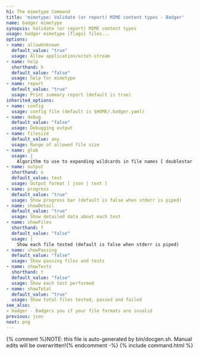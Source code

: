 ```yaml
---
h1: The mimetype Command
title: 'mimetype: Validate (or report) MIME content types - Badger'
name: badger mimetype
synopsis: Validate (or report) MIME content types
usage: badger mimetype [flags] files...
options:
- name: allowUnknown
  default_value: "true"
  usage: Allow application/octet-stream
- name: help
  shorthand: h
  default_value: "false"
  usage: help for mimetype
- name: report
  default_value: "true"
  usage: Print summary report (default is true)
inherited_options:
- name: config
  usage: config file (default is $HOME/.badger.yaml)
- name: debug
  default_value: "false"
  usage: Debugging output
- name: filesize
  default_value: any
  usage: Range of allowed file size
- name: glob
  usage: |
    Algorithm to use to expanding wildcards in file names [ doublestar | golang | none ]
- name: output
  shorthand: o
  default_value: text
  usage: Output format [ json | text ]
- name: progress
  default_value: "true"
  usage: Show progress bar (default is false when stderr is piped)
- name: showDetail
  default_value: "true"
  usage: Show detailed data about each test
- name: showFiles
  shorthand: f
  default_value: "false"
  usage: |
    Show each file tested (default is false when stderr is piped)
- name: showPassing
  default_value: "false"
  usage: Show passing files and tests
- name: showTests
  shorthand: t
  default_value: "false"
  usage: Show each test performed
- name: showTotal
  default_value: "true"
  usage: Show total files tested, passed and failed
see_also:
- badger - Badgers you if your file formats are invalid
previous: json
next: png
---
```

{% comment %}NOTE: this file is auto-generated by bin/docgen.sh.  Manual edits will be overwritten!{% endcomment -%}
{% include command.html %}
